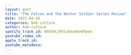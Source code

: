 ```yaml
---
layout: post
title: "The Falcon and the Winter Soldier Series Review"
date: 2021-04-29
categories: bob-culture
author: bob-culture
spotify_track_id: 06OIHCjRV1uEmx0bnKPped
youtube_video_id: 
apple_track_id: 
youtube_metadata: 
---
```

